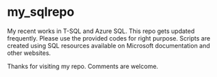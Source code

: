 # my_sqlrepo
My recent works in T-SQL and Azure SQL. This repo gets updated frequently. 
Please use the provided codes for right purpose. Scripts are created using  SQL resources available on 
Microsoft documentation and other websites. 

Thanks for visiting my repo. Comments are welcome. 
